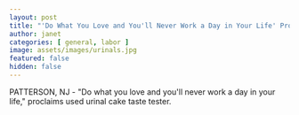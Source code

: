 ```yaml
---
layout: post
title: "'Do What You Love and You'll Never Work a Day in Your Life' Proclaims Used Urinal Cake Taste Tester"
author: janet
categories: [ general, labor ]
image: assets/images/urinals.jpg
featured: false
hidden: false
---
```


PATTERSON, NJ - "Do what you love and you'll never work a day in your life," proclaims used urinal cake taste tester.